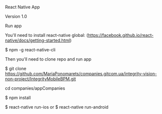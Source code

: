 React Native App

Version 1.0

Run app

You'll need to install react-native global: (https://facebook.github.io/react-native/docs/getting-started.html)

$ npm -g react-native-cli


Then you'll need to clone repo and run app

 $ git clone https://github.com/MariaPonomarets/companies.gitcom.ua/integrity-vision-non-project/IntegrityMobileBPM.git


 cd companies/appCompanies


 $ npm install


 $ react-native run-ios  or  $ react-native run-android
